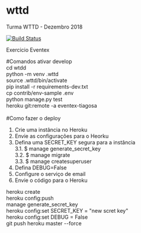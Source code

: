 # wttd

Turma WTTD - Dezembro 2018

[![Build Status](https://www.travis-ci.org/Tiagorsa/wttd.svg?branch=master)](https://www.travis-ci.org/Tiagorsa/wttd)

Exercicio Eventex

#Comandos ativar develop<br>
cd wtdd<br>
python -m venv .wttd<br>
source .wttd/bin/activate<br>
pip install -r requirements-dev.txt<br>
cp contrib/env-sample .env<br>
python manage.py test<br>
heroku git:remote -a eventex-tiagosa<br>
<br>
#Como fazer o deploy<br>
1. Crie uma instância no Heroku <br>
2. Envie as configurações para o Heorku <br>
3. Defina uma SECRET_KEY segura para a instância <br>
3.1. $ manage generate_secret_key <br>
3.2. $ manage migrate <br>
3.3. $ manage createsuperuser <br>
4. Defina DEBUG=False <br>
5. Configure o serviço de email <br>
6. Envie o código para o Heroku <br>

heroku create <minhainstancia> <br>
heroku config:push <br>
manage generate_secret_key <br>
heroku config:set SECRET_KEY = "new scret key" <br>
heroku config:set DEBUG = False <br>
git push heroku master --force <br>
